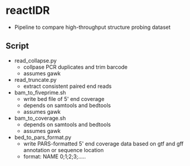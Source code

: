 # reactIDR
* Pipeline to compare high-throughput structure probing dataset


## Script
* read_collapse.py
	* collpase PCR duplicates and trim barcode
	* assumes gawk
* read_truncate.py
	* extract consistent paired end reads
* bam_to_fiveprime.sh
	* write bed file of 5' end coverage
	* depends on samtools and bedtools
	* assumes gawk
* bam_to_coverage.sh
	* depends on samtools and bedtools
	* assumes gawk
* bed_to_pars_format.py
	* write PARS-formatted 5' end coverage data based on gtf and gff annotation or sequence location
	* format: NAME <tab> 0;1;2;3;.....
